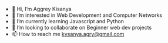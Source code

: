 - 👋 Hi, I’m Aggrey Kisanya
- 👀 I’m interested in Web Development and Computer Networks
- 🌱 I’m currently learning Javascript and Python
- 💞️ I’m looking to collaborate on Beginner web dev projects
- 📫 How to reach me kysanya.agry@gmail.com

<!---
Kysanya/Kysanya is a ✨ special ✨ repository because its `README.md` (this file) appears on your GitHub profile.
You can click the Preview link to take a look at your changes.
--->
